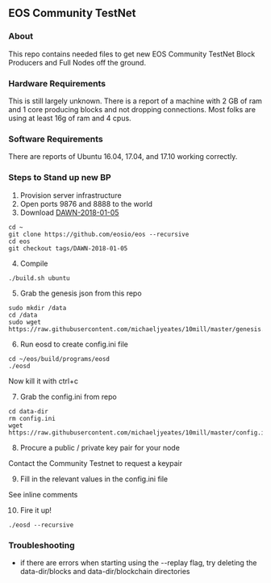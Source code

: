 ## EOS Community TestNet

### About
This repo contains needed files to get new EOS Community TestNet Block Producers and Full Nodes off the ground.

### Hardware Requirements
This is still largely unknown.  There is a report of a machine with 2 GB of ram and 1 core producing blocks and not dropping connections.  Most folks are using at least 16g of ram and 4 cpus.

### Software Requirements
There are reports of Ubuntu 16.04, 17.04, and 17.10 working correctly.

### Steps to Stand up new BP

1. Provision server infrastructure
2. Open ports 9876 and 8888 to the world
3. Download [DAWN-2018-01-05](https://github.com/EOSIO/eos/tree/DAWN-2018-01-05)

```
cd ~
git clone https://github.com/eosio/eos --recursive
cd eos
git checkout tags/DAWN-2018-01-05
```

4. Compile

```
./build.sh ubuntu
```
5. Grab the genesis json from this repo

```
sudo mkdir /data
cd /data
sudo wget https://raw.githubusercontent.com/michaeljyeates/10mill/master/genesis.json
```
6. Run eosd to create config.ini file

```
cd ~/eos/build/programs/eosd
./eosd
```
Now kill it with ctrl+c

7. Grab the config.ini from repo

```
cd data-dir
rm config.ini
wget https://raw.githubusercontent.com/michaeljyeates/10mill/master/config.ini
```

8. Procure a public / private key pair for your node

Contact the Community Testnet to request a keypair

9. Fill in the relevant values in the config.ini file

See inline comments

10. Fire it up!

```
./eosd --recursive
```
### Troubleshooting

* if there are errors when starting using the --replay flag, try deleting the data-dir/blocks and data-dir/blockchain directories
